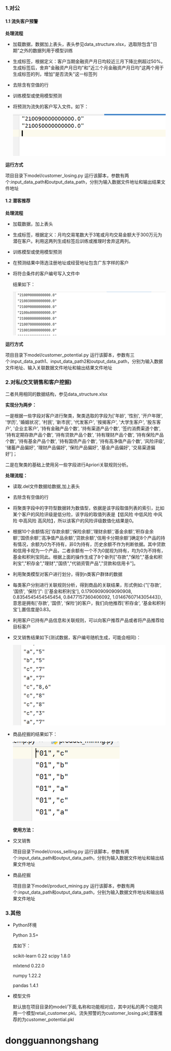### 1.对公

#### 1.1 流失客户预警

**处理流程**

- 加载数据，数据加上表头，表头参见data_structure.xlsx，选取除包含"日期"之外的数据列用于模型训练

- 生成标签，根据定义：客户当期金融资产月日均较近三月下降比例超过50%。生成标签后，舍弃"金融资产月日均"和"近三个月金融资产月日均"这两个用于生成标签的列，增加"是否流失"这一标签列

- 去除含有空值的行

- 训练模型或使用模型预测

- 将预测为流失的客户写入文件。如下：

  ![image-20230615161458569](image-20230615161458569.png)

**运行方式**

项目目录下model/customer_losing.py 运行该脚本，参数有两个:input_data_path和output_data_path，分别为输入数据文件地址和输出结果文件地址

#### 1.2 潜客推荐

**处理流程**

- 加载数据，加上表头

- 生成标签，根据定义：月均交易笔数大于3笔或月均交易金额大于300万元为潜在客户。利用这两列生成标签后训练或推理时舍弃这两列。

- 训练模型或使用模型预测

- 在预测结果中筛选注册地址或经营地址包含广东字样的客户

- 将符合条件的客户编号写入文件中

  结果如下：

  ![image-20230615231301940](mdimages/image-20230615231301940.png)

**运行方式**

项目目录下model/customer_potential.py 运行该脚本，参数有三个:input_data_path1、input_data_path2和output_data_path，分别为输入数据文件地址、输入关联数据文件地址和输出结果文件地址

### 2.对私(交叉销售和客户挖掘)

二者共用相同的数据结构，参见data_structure.xlsx

**实现分为两步：**

一是根据一些字段对客户进行聚类，聚类选取的字段为['年龄', '性别', '开户年限', '学历', '婚姻状况', '村民', '新市民', '代发客户', '按揭客户', '大学生客户', '股东客户', '企业主客户', '持有金融产品个数', '持有渠道产品个数', '签约消费渠道个数', '持有定期存款产品个数', '持有贷款产品个数', '持有理财产品个数', '持有保险产品个数', '持有基金产品个数', '持有国债产品个数', '持有高净值产品个数', '风险评级', '储蓄产品偏好', '理财产品偏好', '保险产品偏好', '基金产品偏好', '交易渠道偏好']；

二是在聚类的基础上使用另一些字段进行Apriori关联规则分析。

**处理流程：**

- 读取.del文件数据给数据,加上表头

- 去除含有空值的行

- 将聚类字段中的字符型数据转为数值型，依据是该字段取值列表的索引，比如某个客户的风险评级是低分险，该字段的取值列表是【低风险 中低风险 中风险 中高风险 高风险】，所以该客户的风险评级数值化结果是0。

- 根据10个余额情况['存款余额','保险余额','理财余额','基金余额','积存金余额','国债余额','高净值产品余额','贷款余额','信用卡分期余额']确定8个产品的持有情况，余额为0为不持有，非0为持有，历史余额不作为判断依据。其中贷款和信用卡视为一个产品，二者余额有一个不为0就视为持有，均为0为不持有，基金和积利宝同此。根据上面的操作生成了8个新列["存款","保险","基金和积利宝","积存金","理财","国债","代销资管产品","贷款和信用卡"]。

- 利用聚类模型对客户进行划分，得到n类客户群体的数据

- 每类客户分别进行关联规则分析，得到商品的关联结果，形式例如:{"['存款', '国债', '保险']": [['基金和积利宝'], 0.17909090909090908, 0.8354545454545454, 0.8477157360406092, 1.0146760714305443]},意思是拥有['存款', '国债', '保险']的客户，我们向他推荐['积存金', '基金和积利宝'],置信度是0.83。

- 利用客户已持有产品信息和关联规则，可以向客户推荐产品或者将产品推荐给目标客户

- 交叉销售结果如下(测试数据，客户编号随机生成，可能会相同)：

  ![image-20230616001120883](mdimages/image-20230616001120883.png)

- 商品挖掘的结果如下：

  ![image-20230616002833248](mdimages/image-20230616002833248.png)
  
  **使用方法：**

- 交叉销售

  项目目录下model/cross_selling.py  运行该脚本，参数有两个:input_data_path和output_data_path，分别为输入数据文件地址和输出结果文件地址

- 商品挖掘

  项目目录下model/product_mining.py  运行该脚本，参数有两个:input_data_path和output_data_path，分别为输入数据文件地址和输出结果文件地址



### 3.其他

- Python环境

  Python 3.5+

  库如下：

  scikit-learn                 0.22
  scipy                        1.8.0

  mlxtend                      0.22.0

  numpy                        1.22.2

  pandas                       1.4.1

- 模型文件

  默认放在项目目录的model/下面,名称和功能相对应，其中对私的两个功能共用一个模型retail_customer.pkl。流失预警的为customer_losing.pkl;潜客推荐的为customer_potential.pkl
# dongguannongshang
